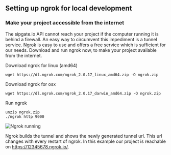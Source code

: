 
## Setting up ngrok for local development

### Make your project accessible from the internet

The sipgate.io API cannot reach your project if the computer running it is behind a firewall. An easy way to circumvent this impediment is a tunnel service. [Ngrok](https://ngrok.com) is easy to use and offers a free service which is sufficient for our needs. Download and run ngrok now, to make your project available from the internet.

Download ngrok for linux (amd64)

```shell
wget https://dl.ngrok.com/ngrok_2.0.17_linux_amd64.zip -O ngrok.zip
```

Download ngrok for osx

```shell
wget https://dl.ngrok.com/ngrok_2.0.17_darwin_amd64.zip -O ngrok.zip
```
Run ngrok

```shell
unzip ngrok.zip
./ngrok http 9000
```

![Ngrok running](./img/ngrok-running.png)

Ngrok builds the tunnel and shows the newly generated tunnel url. This url changes with every restart of ngrok. In this example our project is reachable on https://12345678.ngrok.io/.
